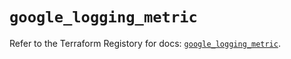 # `google_logging_metric`

Refer to the Terraform Registory for docs: [`google_logging_metric`](https://registry.terraform.io/providers/hashicorp/google-beta/4.72.0/docs/resources/google_logging_metric).
